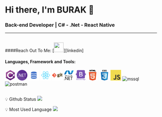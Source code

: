 # Hi there, I'm BURAK :wave:

### Back-end Developer | C# - .Net - React Native
<hr>
<br>
####Reach Out To Me:
[<img height="32" width="32" src="https://unpkg.com/simple-icons@v6/icons/linkedin.svg" />][linkedin]

[linkedin]:https://www.linkedin.com/in/burak-akmanoglu/
>
#### Languages, Framework and Tools:
<img src="https://raw.githubusercontent.com/devicons/devicon/master/icons/csharp/csharp-original.svg" alt="csharp" width="35" height="35"/>
<img src="https://raw.githubusercontent.com/github/explore/93d8a67084f94b2a444e510199a6e7622e5b09a3/topics/dotnet/dotnet.png" width=35 height=35>
<img src="https://raw.githubusercontent.com/github/explore/80688e429a7d4ef2fca1e82350fe8e3517d3494d/topics/sql/sql.png" width=35 height=35>
<img src="https://raw.githubusercontent.com/github/explore/80688e429a7d4ef2fca1e82350fe8e3517d3494d/topics/react-native/react-native.png" width=35 height=35>

<img src="https://raw.githubusercontent.com/github/explore/80688e429a7d4ef2fca1e82350fe8e3517d3494d/topics/git/git.png" width=35 height=35>
<img src="https://raw.githubusercontent.com/devicons/devicon/master/icons/dot-net/dot-net-original-wordmark.svg" alt="dotnet" width="35" height="35"/>
<img src="https://raw.githubusercontent.com/devicons/devicon/master/icons/bootstrap/bootstrap-plain-wordmark.svg" alt="bootstrap" width="35" height="35"/> 
<img src="https://raw.githubusercontent.com/github/explore/80688e429a7d4ef2fca1e82350fe8e3517d3494d/topics/html/html.png" width="35" height="35"/> 
<img src="https://raw.githubusercontent.com/github/explore/80688e429a7d4ef2fca1e82350fe8e3517d3494d/topics/css/css.png"  width="35" height="35"/> 
<img src="https://raw.githubusercontent.com/github/explore/80688e429a7d4ef2fca1e82350fe8e3517d3494d/topics/javascript/javascript.png" width="35" height="35"/> 
<img src="https://www.svgrepo.com/show/303229/microsoft-sql-server-logo.svg" alt="mssql" width="35" height="35"/> 
<img src="https://www.vectorlogo.zone/logos/getpostman/getpostman-icon.svg" alt="postman" width="35" height="35"/>

<br>
<br>

:bulb: Github Status
<img src="https://github-readme-stats.vercel.app/api?username=burak-akmanoglu&theme=merko">

:bulb: Most Used Language
<img src="https://github-readme-stats.vercel.app/api/top-langs/?username=burak-akmanoglu&layout=compact">
